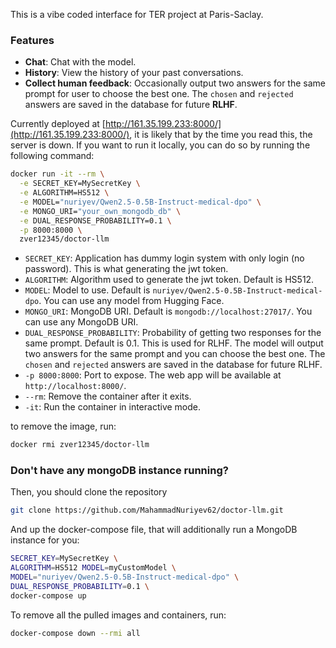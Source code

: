 This is a vibe coded interface for TER project at Paris-Saclay.

### Features

- **Chat**: Chat with the model.
- **History**: View the history of your past conversations.
- **Collect human feedback**: Occasionally output two answers for the same prompt for user to choose the best one. The `chosen` and `rejected` answers are saved in the database for future **RLHF**.

Currently deployed at [http://161.35.199.233:8000/](http://161.35.199.233:8000/), it is likely that by the time you read this, the server is down. If you want to run it locally, you can do so by running the following command:

```bash
docker run -it --rm \
  -e SECRET_KEY=MySecretKey \
  -e ALGORITHM=HS512 \
  -e MODEL="nuriyev/Qwen2.5-0.5B-Instruct-medical-dpo" \
  -e MONGO_URI="your_own_mongodb_db" \
  -e DUAL_RESPONSE_PROBABILITY=0.1 \
  -p 8000:8000 \
  zver12345/doctor-llm
```

- `SECRET_KEY`: Application has dummy login system with only login (no password). This is what generating the jwt token.
- `ALGORITHM`: Algorithm used to generate the jwt token. Default is HS512.
- `MODEL`: Model to use. Default is `nuriyev/Qwen2.5-0.5B-Instruct-medical-dpo`. You can use any model from Hugging Face.
- `MONGO_URI`: MongoDB URI. Default is `mongodb://localhost:27017/`. You can use any MongoDB URI.
- `DUAL_RESPONSE_PROBABILITY`: Probability of getting two responses for the same prompt. Default is 0.1. This is used for RLHF. The model will output two answers for the same prompt and you can choose the best one. The `chosen` and `rejected` answers are saved in the database for future RLHF.
- `-p 8000:8000`: Port to expose. The web app will be available at `http://localhost:8000/`.
- `--rm`: Remove the container after it exits.
- `-it`: Run the container in interactive mode.

to remove the image, run:

```bash
docker rmi zver12345/doctor-llm
```

### Don't have any mongoDB instance running?

Then, you should clone the repository

```bash
git clone https://github.com/MahammadNuriyev62/doctor-llm.git
```

And up the docker-compose file, that will additionally run a MongoDB instance for you:

```bash
SECRET_KEY=MySecretKey \
ALGORITHM=HS512 MODEL=myCustomModel \
MODEL="nuriyev/Qwen2.5-0.5B-Instruct-medical-dpo" \
DUAL_RESPONSE_PROBABILITY=0.1 \
docker-compose up
```

To remove all the pulled images and containers, run:

```bash
docker-compose down --rmi all
```
